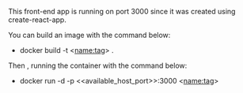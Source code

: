 This front-end app is running on port 3000 since it was created using create-react-app.

You can build an image with the command below:
* docker build -t <<name:tag>> .

Then , running the container with the command below:
* docker run -d -p <<available_host_port>>:3000 <<name:tag>>
